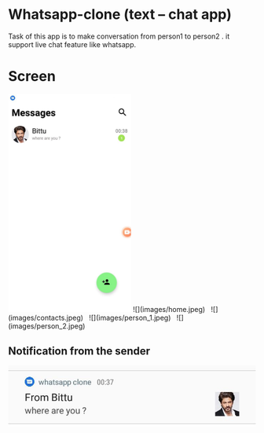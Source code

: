 # Whatsapp-clone (text – chat app)
Task of this app is to make conversation from person1 to person2 . it support live chat feature like whatsapp.

# Screen 
<img src="images/home.jpeg" alt="Your image title" width="250"/>
![](images/home.jpeg) &nbsp; ![](images/contacts.jpeg) &nbsp; 
![](images/person_1.jpeg) &nbsp; ![](images/person_2.jpeg) &nbsp; 


## Notification from the sender 
![](images/notif.jpeg) &nbsp;
